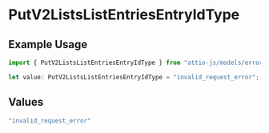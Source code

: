 # PutV2ListsListEntriesEntryIdType

## Example Usage

```typescript
import { PutV2ListsListEntriesEntryIdType } from "attio-js/models/errors";

let value: PutV2ListsListEntriesEntryIdType = "invalid_request_error";
```

## Values

```typescript
"invalid_request_error"
```
